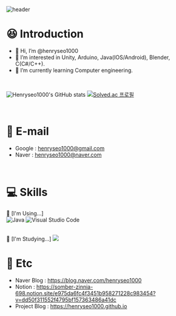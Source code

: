 ![header](https://capsule-render.vercel.app/api?type=wave&color=055B87&height=150&section=header&text=Welcome!&fontColor=668096&fontSize=70&animation=fadeIn&fontAlignY=55)

# :satisfied: Introduction
- 👋 Hi, I’m @henryseo1000
- 👀 I’m interested in Unity, Arduino, Java(IOS/Android), Blender, C(C#/C++).
- 🌱 I’m currently learning Computer engineering. 

<br/> 

![Henryseo1000's GitHub stats](https://github-readme-stats.vercel.app/api?username=henryseo1000&show_icons=true&theme=dark)
[![Solved.ac 프로필](http://mazassumnida.wtf/api/v2/generate_badge?boj=henryseo1000)](https://solved.ac/henryseo1000)

<br/> 

# :email: E-mail
- Google : henryseo1000@gmail.com
- Naver : henryseo1000@naver.com
<br/> 

# :computer: Skills
📘 [I'm Using...]
<br/>
![Java](https://img.shields.io/badge/Java-007396.svg?&style=for-the-badge&logo=Java&logoColor=white)
![Visual Studio Code](https://img.shields.io/badge/Visual%20Studio%20Code-007ACC.svg?&style=for-the-badge&logo=Visual%20Studio%20Code&logoColor=white)

<br/>
📓 [I'm Studying...]
<img src="https://img.shields.io/badge/Python-3776AB?style=for-the-badge&logo=Python&logoColor=white">

<!---
[![Top Langs](https://github-readme-stats.vercel.app/api/top-langs/?username=henryseo1000)](https://github.com/anuraghazra/github-readme-stats)
--->
<br/> 

# 📝 Etc 
- Naver Blog : https://blog.naver.com/henryseo1000
- Notion : https://somber-zinnia-698.notion.site/e975da6fc4f3451b958271228c983454?v=dd50f311552f4795bf157363486a41dc
- Project Blog : https://henryseo1000.github.io
<!---
henryseo1000/henryseo1000 is a ✨ special ✨ repository because its `README.md` (this file) appears on your GitHub profile.
You can click the Preview link to take a look at your changes.
--->
